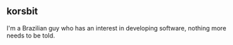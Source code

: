 <h2 align="left">korsbit</h2>

<div align="left">
<p>I'm a Brazilian guy who has an interest in developing software, nothing more needs to be told.</p>
</div>



